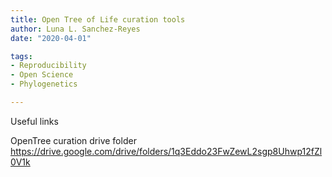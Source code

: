 ```yaml
---
title: Open Tree of Life curation tools
author: Luna L. Sanchez-Reyes
date: "2020-04-01"

tags:
- Reproducibility
- Open Science
- Phylogenetics

---
```


Useful links

OpenTree curation drive folder https://drive.google.com/drive/folders/1q3Eddo23FwZewL2sgp8Uhwp12fZl0V1k

